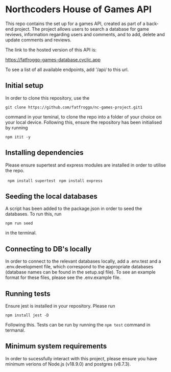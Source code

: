 # Northcoders House of Games API

This repo contains the set up for a games API, created as part of a back-end project. The project allows users to search a database for game reviews, information regarding users and comments, and to add, delete and update comments and reviews.

The link to the hosted version of this API is: 

https://fatfroggo-games-database.cyclic.app

To see a list of all available endpoints, add '/api/ to this url.
 
## Initial setup 
 
In order to clone this repository, use the 

```git clone https://github.com/fatfroggo/nc-games-project.git1```

command in your teminal, to clone the repo into a folder of your choice on your local device. Following this, ensure the repository has been initialised by running 

```npm itit -y```

## Installing dependencies 

Please ensure supertest and express modules are installed in order to utilise the repo.

``` npm install supertest```
``` npm install express```

## Seeding the local databases

 A script has been added to the package.json in order to seed the databases. To run this, run

 ```npm run seed``` 

 in the terminal.
 
## Connecting to DB's locally
 
In order to connect to the relevant databases locally, add a .env.test and a .env.development file, which correspond to the appropriate databases (database names can be found in the setup.sql file). To see an example format for these files, please see the .env.example file.

## Running tests

Ensure jest is installed in your repository. Please run

```npm install jest -D```

Following this. Tests can be run by running the 
```npm test``` command in termanal. 

## Minimum system requirements

In order to sucessfully interact with this project, please ensure you have minimum verions of Node.js (v18.9.0) and postgres (v8.7.3).